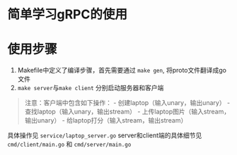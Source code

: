 # 简单学习gRPC的使用

# 使用步骤
1. Makefile中定义了编译步骤，首先需要通过 `make gen`, 将proto文件翻译成go文件
2. `make server`与`make client` 分别启动服务器和客户端
> 注意：客户端中包含如下操作：
>       - 创建laptop（输入unary，输出unary）
>       - 查找laptop（输入unary，输出stream）
>       - 上传laptop图片（输入stream，输出unary）
>       - 给laptop打分（输入stream，输出stream）

具体操作见 `service/laptop_server.go`
server和client端的具体细节见 `cmd/client/main.go` 和 `cmd/server/main.go`
